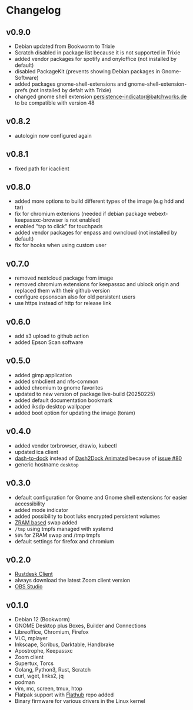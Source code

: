 # Changelog

## v0.9.0

* Debian updated from Bookworm to Trixie
* Scratch disabled in package list because it is not supported in Trixie
* added vendor packages for spotify and onyloffice (not installed by default)
* disabled PackageKit (prevents showing Debian packages in Gnome-Software)
* added packages gnome-shell-extensions and gnome-shell-extension-prefs (not installed by defalt with Trixie)
* changed gnome shell extension persistence-indicator@batchworks.de to be compatible with version 48

## v0.8.2

* autologin now configured again

## v0.8.1

* fixed path for icaclient

## v0.8.0

* added more options to build different types of the image (e.g hdd and tar)
* fix for chromium extenions (needed if debian package webext-keepassxc-browser is not enabled)
* enabled "tap to click" for touchpads
* added vendor packages for enpass and owncloud (not installed by default)
* fix for hooks when using custom user

## v0.7.0

* removed nextcloud package from image
* removed chromium extensions for keepassxc and ublock origin and replaced them with their github version
* configure epsonscan also for old persistent users
* use https instead of http for release link

## v0.6.0

* add s3 upload to github action
* added Epson Scan software

## v0.5.0

* added gimp application
* added smbclient and nfs-common
* added chromium to gnome favorites
* updated to new version of package live-build (20250225)
* added default documentation bookmark
* added iksdp desktop wallpaper
* added boot option for updating the image (toram)

## v0.4.0

* added vendor torbrowser, drawio, kubectl
* updated ica client
* [dash-to-dock](https://extensions.gnome.org/extension/307/dash-to-dock/) instead of [Dash2Dock Animated](https://extensions.gnome.org/extension/4994/dash2dock-lite/) because of [issue #80](https://github.com/batchworksde/iksdp_desktop/issues/80)
* generic hostname `desktop`

## v0.3.0

* default configuration for Gnome and Gnome shell extensions for easier accessibility
* added mode indicator
* added possibility to boot luks encrypted persistent volumes
* [ZRAM based](https://wiki.debian.org/ZRam) swap added
* `/tmp` using tmpfs managed with systemd
* `50%` for ZRAM swap and /tmp tmpfs
* default settings for firefox and chromium

## v0.2.0

* [Rustdesk Client](https://rustdesk.com/docs/en/client/)
* always download the latest Zoom client version
* [OBS Studio](https://obsproject.com/)

## v0.1.0

* Debian 12 (Bookworm)
* GNOME Desktop plus Boxes, Builder and Connections
* Libreoffice, Chromium, Firefox
* VLC, mplayer
* Inkscape, Scribus, Darktable, Handbrake
* Apostrophe, Keepassxc
* Zoom client
* Supertux, Torcs
* Golang, Python3, Rust, Scratch
* curl, wget, links2, jq
* podman
* vim, mc, screen, tmux, htop
* Flatpak support with [Flathub](https://flathub.org/) repo added
* Binary firmware for various drivers in the Linux kernel
